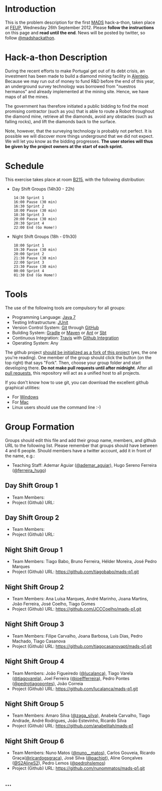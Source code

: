 # Introduction

This is the problem description for the first [MADS](https://sigarra.up.pt/feup/disciplinas_GERAL.FormView?P_ANO_LECTIVO=2012/2013&P_CAD_CODIGO=EIC0062&P_PERIODO=1S) hack-a-thon, taken place at [FEUP](http://www.fe.up.pt), Wednesday 26th September 2012. Please **follow the instructions** on this page and **read until the end**. News will be posted by twitter, so follow [@madshackathon](https://twitter.com/madshackathon).

# Hack-a-thon Description

During the recent efforts to make Portugal get out of its debt crisis, an investment has been made to build a diamond mining facility in [Alentejo](http://en.wikipedia.org/wiki/Alentejo). Because we may run out of money to fund R&D before the end of this year, an underground survey technology was borrowed from "nuestros hermanos" and already implemented at the mining site. Hence, we have maps of all the mines.

The government has therefore initiated a public bidding to find the most promising contractor (such as you) that is able to route a Robot throughout the diamond mine, retrieve all the diamonds, avoid any obstacles (such as falling rocks), and lift the diamonds back to the surface.

Note, however, that the surveying technology is probably not perfect. It is possible we will discover more things underground that we did not expect. We will let you know as the bidding progresses. **The user stories will thus be given by the project owners at the start of each sprint.**

# Schedule

This exercise takes place at room [B215](https://sigarra.up.pt/feup/SALAS_GERAL.FormView?P_EDIFICIO=B&P_SALA=215), with the following distribution:

* Day Shift Groups (14h30 - 22h)
```
    14:30 Sprint 1
    16:00 Pause (30 min)
    16:30 Sprint 2
    18:00 Pause (30 min)
    18:30 Sprint 3
    20:00 Pause (30 min)
    20:30 Sprint 4
    22:00 End (Go Home!)
```

* Night Shift Groups (18h - 01h30)
```
    18:00 Sprint 1
    19:30 Pause (30 min)
    20:00 Sprint 2
    21:30 Pause (30 min)
    22:00 Sprint 3
    23:30 Pause (30 min)
    00:00 Sprint 4
    01:30 End (Go Home!)
```

# Tools

The use of the following tools are compulsory for all groups:

* Programming Language: [Java 7](http://www.oracle.com/technetwork/java/javase/downloads/jdk7u7-downloads-1836413.html)
* Testing Infrastructure: [JUnit](http://www.junit.org)
* Version Control System: [Git](http://git-scm.com) through [GitHub](https://github.com)
* Building System: [Gradle](http://www.gradle.org) or [Maven](http://maven.apache.org) or [Ant](http://ant.apache.org) or [Sbt](http://www.scala-sbt.org)
* Continuous Integration: [Travis](http://about.travis-ci.org/docs/user/languages/java/) with [Github Integration](http://about.travis-ci.org/docs/user/getting-started/)
* Operating System: Any

The github project [should be initialized as a fork of this project](https://help.github.com/articles/fork-a-repo) (yes, the one you're reading). One member of the group should click the button (on the top right) that says "Fork". Then, choose your group folder and start developing there. **Do not make pull requests until after midnight**. After all [pull requests](https://help.github.com/articles/using-pull-requests), this repository will act as a unified host to all projects.

If you don't know how to use git, you can download the excellent github graphical utilities:

* For [Windows](http://windows.github.com)
* For [Mac](http://mac.github.com)
* Linux users should use the command line :-)

# Group Formation

Groups should edit this file and add their group name, members, and github URL to the following list. Please remember that groups should have between 4 and 6 people. Should members have a twitter account, add it in front of the name, e.g.:

* Teaching Staff: Ademar Aguiar ([@ademar_aguiar](https://twitter.com/ademar_aguiar)), Hugo Sereno Ferreira ([@ferreira_hugo](https://twitter.com/ferreira_hugo))

## Day Shift Group 1

* Team Members:
* Project (Github) URL:

## Day Shift Group 2

* Team Members:
* Project (Github) URL:

## Night Shift Group 1

* Team Members: Tiago Babo, Bruno Ferreira, Hélder Moreira, José Pedro Marques
* Project (Github) URL: https://github.com/tiagobabo/mads-p1.git

## Night Shift Group 2

* Team Members: Ana Luísa Marques, André Marinho, Joana Martins, João Ferreira, José Coelho, Tiago Gomes
* Project (Github) URL: https://github.com/JCCCoelho/mads-p1.git

## Night Shift Group 3

* Team Members: Filipe Carvalho, Joana Barbosa, Luís Dias, Pedro Machado, Tiago Casanova
* Project (Github) URL: https://github.com/tiagocasanovapt/mads-p1.git

## Night Shift Group 4

* Team Members: João Figueiredo ([@lucalanca](https://twitter.com/lucalanca)), Tiago Varela ([@tiagovarela](https://twitter.com/tiagovarela)), Joel Ferreira ([@joelfferreira](https://twitter.com/joelfferreira)), Pedro Pontes ([@pedrotiagopontes](https://twitter.com/pedrotiagopontes)), João Correia
* Project (Github) URL: https://github.com/lucalanca/mads-p1.git

## Night Shift Group 5

* Team Members: Amaro Silva ([@zaga_silva](https://twitter.com/zaga_silva)), Anabela Carvalho, Tiago Andrade, André Rodrigues, João Estevinho, Ricardo Silva
* Project (Github) URL: https://github.com/anabelitah/mads-p1

## Night Shift Group 6

* Team Members: Nuno Matos ([@nuno__matos](https://twitter.com/nuno__matos)), Carlos Gouveia, Ricardo Graça([@ricardogsgraca](https://twitter.com/ricardogsgraca)), José Silva ([@pachipt](https://twitter.com/pachipt)), Aline Gonçalves ([@S2AlineS2](https://twitter.com/S2AlineS2)), Pedro Lemos ([@pedrohslemos](https://twitter.com/pedrohslemos))
* Project (Github) URL: https://github.com/nunommatos/mads-p1.git

## ...

